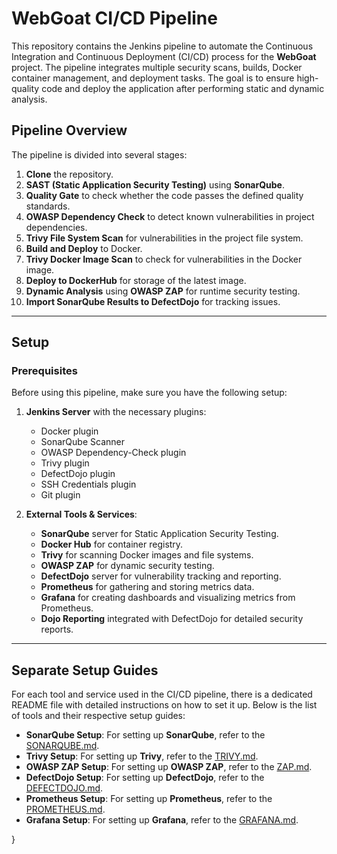 # WebGoat CI/CD Pipeline

This repository contains the Jenkins pipeline to automate the Continuous Integration and Continuous Deployment (CI/CD) process for the **WebGoat** project. The pipeline integrates multiple security scans, builds, Docker container management, and deployment tasks. The goal is to ensure high-quality code and deploy the application after performing static and dynamic analysis.

## Pipeline Overview

The pipeline is divided into several stages:

1. **Clone** the repository.
2. **SAST (Static Application Security Testing)** using **SonarQube**.
3. **Quality Gate** to check whether the code passes the defined quality standards.
4. **OWASP Dependency Check** to detect known vulnerabilities in project dependencies.
5. **Trivy File System Scan** for vulnerabilities in the project file system.
6. **Build and Deploy** to Docker.
7. **Trivy Docker Image Scan** to check for vulnerabilities in the Docker image.
8. **Deploy to DockerHub** for storage of the latest image.
9. **Dynamic Analysis** using **OWASP ZAP** for runtime security testing.
10. **Import SonarQube Results to DefectDojo** for tracking issues.

---

## Setup

### Prerequisites

Before using this pipeline, make sure you have the following setup:

1. **Jenkins Server** with the necessary plugins:
   - Docker plugin
   - SonarQube Scanner
   - OWASP Dependency-Check plugin
   - Trivy plugin
   - DefectDojo plugin
   - SSH Credentials plugin
   - Git plugin

2. **External Tools & Services**:
   - **SonarQube** server for Static Application Security Testing.
   - **Docker Hub** for container registry.
   - **Trivy** for scanning Docker images and file systems.
   - **OWASP ZAP** for dynamic security testing.
   - **DefectDojo** server for vulnerability tracking and reporting.
   - **Prometheus** for gathering and storing metrics data.
   - **Grafana** for creating dashboards and visualizing metrics from Prometheus.
   - **Dojo Reporting** integrated with DefectDojo for detailed security reports.

---

## Separate Setup Guides

For each tool and service used in the CI/CD pipeline, there is a dedicated README file with detailed instructions on how to set it up. Below is the list of tools and their respective setup guides:

- **SonarQube Setup**: For setting up **SonarQube**, refer to the [SONARQUBE.md](SONARQUBE.md).
- **Trivy Setup**: For setting up **Trivy**, refer to the [TRIVY.md](TRIVY.md).
- **OWASP ZAP Setup**: For setting up **OWASP ZAP**, refer to the [ZAP.md](ZAP.md).
- **DefectDojo Setup**: For setting up **DefectDojo**, refer to the [DEFECTDOJO.md](DEFECTDOJO.md).
- **Prometheus Setup**: For setting up **Prometheus**, refer to the [PROMETHEUS.md](PROMETHEUS.md).
- **Grafana Setup**: For setting up **Grafana**, refer to the [GRAFANA.md](GRAFANA.md).


}
